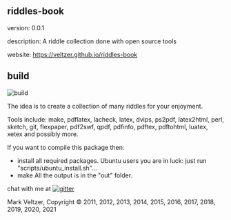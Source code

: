 ## riddles-book

version: 0.0.1

description: A riddle collection done with open source tools

website: https://veltzer.github.io/riddles-book

## build

![build](https://github.com/veltzer/riddles-book/workflows/build/badge.svg)

The idea is to create a collection of many riddles for your enjoyment.

Tools include: make, pdflatex, lacheck, latex, dvips, ps2pdf, latex2html, perl, sketch, git,
        flexpaper, pdf2swf, qpdf, pdfinfo, pdftex, pdftohtml, luatex, xetex and possibly more.

If you want to compile this package then:
* install all required packages.
        Ubuntu users you are in luck: just run "scripts/ubuntu_install.sh"...
* make
All the output is in the "out" folder.

chat with me at [![gitter](https://badges.gitter.im/Join%20Chat.svg)](https://gitter.im/veltzer/mark.veltzer)

Mark Veltzer, Copyright © 2011, 2012, 2013, 2014, 2015, 2016, 2017, 2018, 2019, 2020, 2021
